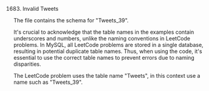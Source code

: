 1683. Invalid Tweets

<p style="font-size: 12px;">

The file contains the schema for "Tweets_39".

It's crucial to acknowledge that the table names in the examples contain underscores and numbers, unlike the naming conventions in LeetCode problems. In MySQL, all LeetCode problems are stored in a single database, resulting in potential duplicate table names. Thus, when using the code, it's essential to use the correct table names to prevent errors due to naming disparities.

The LeetCode problem uses the table name "Tweets", in this context use a name such as "Tweets_39".

</p>
